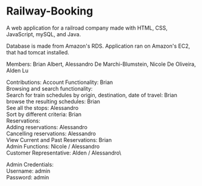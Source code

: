 # Railway-Booking
A web application for a railroad company made with HTML, CSS, JavaScript, mySQL, and Java.

Database is made from Amazon's RDS.
Application ran on Amazon's EC2, that had tomcat installed. 

Members: Brian Albert, Alessandro De Marchi-Blumstein, Nicole De Oliveira, Alden Lu

Contributions:
Account Functionality: Brian\
Browsing and search functionality: \
	Search for train schedules by origin, destination, date of travel: Brian\
	browse the resulting schedules: Brian\
		See all the stops: Alessandro\
	Sort by different criteria: Brian\
Reservations: \
	Adding reservations: Alessandro\
	Cancelling reservations: Alessandro\
	View Current and Past Reservations: Brian\
Admin Functions: Nicole / Alessandro\
Customer Representative: Alden / Alessandro\

Admin Credentials:\
Username: admin\
Password: admin
